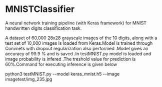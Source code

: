 # MNISTClassifier
A neural network training pipeline (with Keras framework) for MNIST handwritten digits classification task.

A dataset of 60,000 28x28 grayscale images of the 10 digits, along with a test set of 10,000 images is loaded from Keras.Model is trained through Convnets with dropout regularization also performed .Model gives an accuracy of 99.9 % and is saved .In testMNIST.py model is loaded and image probability is infered .The treshold value for prediction is 60%.Command for executing inference is given below 


python3 testMNIST.py --model keras_mnist.h5 --image imagetest/img_235.jpg

